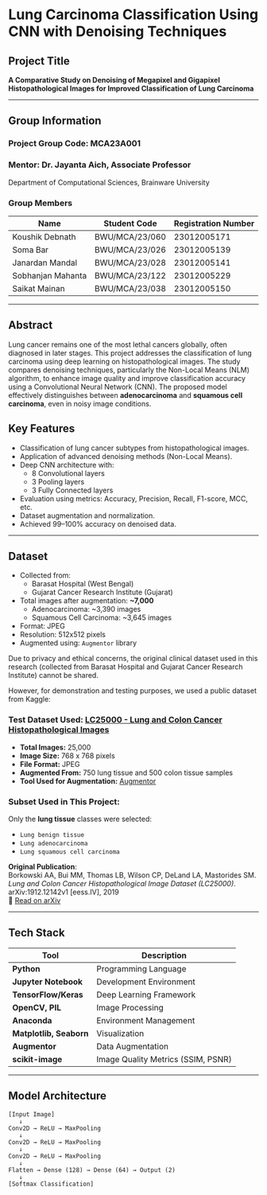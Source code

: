 # Lung Carcinoma Classification Using CNN with Denoising Techniques

## Project Title
**A Comparative Study on Denoising of Megapixel and Gigapixel Histopathological Images for Improved Classification of Lung Carcinoma**

---

## Group Information

### Project Group Code: **MCA23A001**

### Mentor: **Dr. Jayanta Aich**, Associate Professor

Department of Computational Sciences, Brainware University

### Group Members

| Name              | Student Code   | Registration Number |
| ----------------- | -------------- | ------------------- |
| Koushik Debnath   | BWU/MCA/23/060 | 23012005171         |
| Soma Bar          | BWU/MCA/23/026 | 23012005139         |
| Janardan Mandal   | BWU/MCA/23/028 | 23012005141         |
| Sobhanjan Mahanta | BWU/MCA/23/122 | 23012005229         |
| Saikat Mainan     | BWU/MCA/23/038 | 23012005150         |

---

## Abstract
Lung cancer remains one of the most lethal cancers globally, often diagnosed in later stages. This project addresses the classification of lung carcinoma using deep learning on histopathological images. The study compares denoising techniques, particularly the Non-Local Means (NLM) algorithm, to enhance image quality and improve classification accuracy using a Convolutional Neural Network (CNN). The proposed model effectively distinguishes between **adenocarcinoma** and **squamous cell carcinoma**, even in noisy image conditions.

## Key Features
- Classification of lung cancer subtypes from histopathological images.
- Application of advanced denoising methods (Non-Local Means).
- Deep CNN architecture with:
  - 8 Convolutional layers
  - 3 Pooling layers
  - 3 Fully Connected layers
- Evaluation using metrics: Accuracy, Precision, Recall, F1-score, MCC, etc.
- Dataset augmentation and normalization.
- Achieved 99–100% accuracy on denoised data.

---

## Dataset
- Collected from:
  - Barasat Hospital (West Bengal)
  - Gujarat Cancer Research Institute (Gujarat)
- Total images after augmentation: **~7,000**
  - Adenocarcinoma: ~3,390 images
  - Squamous Cell Carcinoma: ~3,645 images
- Format: JPEG
- Resolution: 512x512 pixels
- Augmented using: `Augmentor` library

Due to privacy and ethical concerns, the original clinical dataset used in this research (collected from Barasat Hospital and Gujarat Cancer Research Institute) cannot be shared.

However, for demonstration and testing purposes, we used a public dataset from Kaggle:

### Test Dataset Used: [LC25000 - Lung and Colon Cancer Histopathological Images](https://www.kaggle.com/datasets/andrewmvd/lung-and-colon-cancer-histopathological-images)

- **Total Images:** 25,000  
- **Image Size:** 768 x 768 pixels  
- **File Format:** JPEG  
- **Augmented From:** 750 lung tissue and 500 colon tissue samples  
- **Tool Used for Augmentation:** [Augmentor](https://github.com/mdbloice/Augmentor)

### Subset Used in This Project:
Only the **lung tissue** classes were selected:
- `Lung benign tissue`
- `Lung adenocarcinoma`
- `Lung squamous cell carcinoma`

**Original Publication**:  
Borkowski AA, Bui MM, Thomas LB, Wilson CP, DeLand LA, Mastorides SM. *Lung and Colon Cancer Histopathological Image Dataset (LC25000)*. arXiv:1912.12142v1 [eess.IV], 2019  
🔗 [Read on arXiv](https://arxiv.org/abs/1912.12142v1)

---

## Tech Stack

| Tool | Description |
|------|-------------|
| **Python** | Programming Language |
| **Jupyter Notebook** | Development Environment |
| **TensorFlow/Keras** | Deep Learning Framework |
| **OpenCV, PIL** | Image Processing |
| **Anaconda** | Environment Management |
| **Matplotlib, Seaborn** | Visualization |
| **Augmentor** | Data Augmentation |
| **scikit-image** | Image Quality Metrics (SSIM, PSNR) |

---

## Model Architecture

```text
[Input Image]
   ↓
Conv2D → ReLU → MaxPooling
   ↓
Conv2D → ReLU → MaxPooling
   ↓
Conv2D → ReLU → MaxPooling
   ↓
Flatten → Dense (128) → Dense (64) → Output (2)
   ↓
[Softmax Classification]
